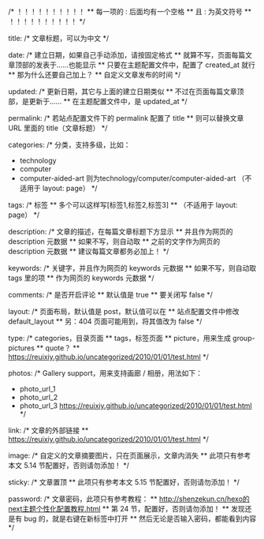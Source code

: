/* ！！！！！！！！！！
** 每一项的 : 后面均有一个空格
** 且 : 为英文符号
** ！！！！！！！！！！
*/

title:
/* 文章标题，可以为中文 */

date:
/* 建立日期，如果自己手动添加，请按固定格式
** 就算不写，页面每篇文章顶部的发表于……也能显示
** 只要在主题配置文件中，配置了 created_at 就行
** 那为什么还要自己加上？
** 自定义文章发布的时间
*/

updated:
/* 更新日期，其它与上面的建立日期类似
** 不过在页面每篇文章顶部，是更新于……
** 在主题配置文件中，是 updated_at
*/

permalink:
/* 若站点配置文件下的 permalink 配置了 title
** 则可以替换文章 URL 里面的 title（文章标题）
*/

categories:
/* 分类，支持多级，比如：
- technology
- computer
- computer-aided-art
则为technology/computer/computer-aided-art
（不适用于 layout: page）
*/

tags:
/* 标签
** 多个可以这样写[标签1,标签2,标签3]
** （不适用于 layout: page）
*/

description:
/* 文章的描述，在每篇文章标题下方显示
** 并且作为网页的 description 元数据
** 如果不写，则自动取 <!-- more -->
** 之前的文字作为网页的 description 元数据
** 建议每篇文章都务必加上！
*/

keywords:
/* 关键字，并且作为网页的 keywords 元数据
** 如果不写，则自动取 tags 里的项
** 作为网页的 keywords 元数据
*/

comments:
/* 是否开启评论
** 默认值是 true
** 要关闭写 false
*/

layout:
/* 页面布局，默认值是 post，默认值可以在
** 站点配置文件中修改 default_layout
** 另：404 页面可能用到，将其值改为 false
*/

type:
/* categories，目录页面
** tags，标签页面
** picture，用来生成 group-pictures
** quote？
** https://reuixiy.github.io/uncategorized/2010/01/01/test.html
*/

photos:
/* Gallery support，用来支持画廊 / 相册，用法如下：
- photo_url_1
- photo_url_2
- photo_url_3
https://reuixiy.github.io/uncategorized/2010/01/01/test.html
*/

link:
/* 文章的外部链接
** https://reuixiy.github.io/uncategorized/2010/01/01/test.html
*/

image:
/* 自定义的文章摘要图片，只在页面展示，文章内消失
** 此项只有参考本文 5.14 节配置好，否则请勿添加！
*/

sticky:
/* 文章置顶
** 此项只有参考本文 5.15 节配置好，否则请勿添加！
*/

password:
/* 文章密码，此项只有参考教程：
** http://shenzekun.cn/hexo的next主题个性化配置教程.html
** 第 24 节，配置好，否则请勿添加！
** 发现还是有 bug 的，就是右键在新标签中打开
** 然后无论是否输入密码，都能看到内容
*/